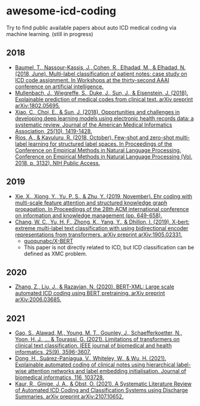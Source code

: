 # awesome-icd-coding
Try to find public available papers about auto ICD medical coding via machine learning. (still in progress)


## 2018
- [Baumel, T., Nassour-Kassis, J., Cohen, R., Elhadad, M., & Elhadad, N. (2018, June). Multi-label classification of patient notes: case study on ICD code assignment. In Workshops at the thirty-second AAAI conference on artificial intelligence.](https://www.aaai.org/ocs/index.php/WS/AAAIW18/paper/download/16881/15610)
- [Mullenbach, J., Wiegreffe, S., Duke, J., Sun, J., & Eisenstein, J. (2018). Explainable prediction of medical codes from clinical text. arXiv preprint arXiv:1802.05695.](https://arxiv.org/pdf/1802.05695.pdf)
- [Xiao, C., Choi, E., & Sun, J. (2018). Opportunities and challenges in developing deep learning models using electronic health records data: a systematic review. Journal of the American Medical Informatics Association, 25(10), 1419-1428.](https://academic.oup.com/jamia/article/25/10/1419/5035024)
- [Rios, A., & Kavuluru, R. (2018, October). Few-shot and zero-shot multi-label learning for structured label spaces. In Proceedings of the Conference on Empirical Methods in Natural Language Processing. Conference on Empirical Methods in Natural Language Processing (Vol. 2018, p. 3132). NIH Public Access.](https://www.ncbi.nlm.nih.gov/pmc/articles/PMC6375489/)

## 2019
- [Xie, X., Xiong, Y., Yu, P. S., & Zhu, Y. (2019, November). Ehr coding with multi-scale feature attention and structured knowledge graph propagation. In Proceedings of the 28th ACM international conference on information and knowledge management (pp. 649-658).](http://184pc128.csie.ntnu.edu.tw/presentation/20-03-30/EHR%20Coding%20with%20Multi-scale%20Feature%20Attention%20and%20Structured%20Knowledge%20Graph%20Propagation.pdf)
- [Chang, W. C., Yu, H. F., Zhong, K., Yang, Y., & Dhillon, I. (2019). X-bert: extreme multi-label text classification with using bidirectional encoder representations from transformers. arXiv preprint arXiv:1905.02331.](https://arxiv.org/pdf/1905.02331.pdf)
    - [guoqunabc/X-BERT](https://github.com/guoqunabc/X-BERT)
    - This paper is not directly related to ICD, but ICD classification can be defined as XMC problem.

## 2020
- [Zhang, Z., Liu, J., & Razavian, N. (2020). BERT-XML: Large scale automated ICD coding using BERT pretraining. arXiv preprint arXiv:2006.03685.](https://arxiv.org/pdf/2006.03685.pdf)


## 2021
- [Gao, S., Alawad, M., Young, M. T., Gounley, J., Schaefferkoetter, N., Yoon, H. J., ... & Tourassi, G. (2021). Limitations of transformers on clinical text classification. IEEE journal of biomedical and health informatics, 25(9), 3596-3607.](https://ieeexplore.ieee.org/stamp/stamp.jsp?arnumber=9364676)
- [Dong, H., Suárez-Paniagua, V., Whiteley, W., & Wu, H. (2021). Explainable automated coding of clinical notes using hierarchical label-wise attention networks and label embedding initialisation. Journal of biomedical informatics, 116, 103728.](https://www.sciencedirect.com/science/article/pii/S1532046421000575)
- [Kaur, R., Ginige, J. A., & Obst, O. (2021). A Systematic Literature Review of Automated ICD Coding and Classification Systems using Discharge Summaries. arXiv preprint arXiv:2107.10652.](https://arxiv.org/pdf/2107.10652.pdf)


